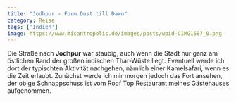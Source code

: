 ```yaml
---
title: "Jodhpur - Form Dust till Dawn"
category: Reise
tags: ['Indien']
image: https://www.misantropolis.de/images/posts/wpid-CIMG1587_0.png
---
```


Die Straße nach **Jodhpur** war staubig, auch wenn die Stadt nur ganz am östlichen Rand der großen indischen Thar-Wüste liegt. Eventuell werde ich dort der typischten Aktivität nachgehen, nämlich einer Kamelsafari, wenn es die Zeit erlaubt. Zunächst werde ich mir morgen jedoch das Fort ansehen, der obige Schnappschuss ist vom Roof Top Restaurant meines Gästehauses aufgenommen.